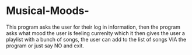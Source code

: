 # Musical-Moods-
This program asks the user for their log in information, then the program asks what mood the user is feeling currenlty which it then gives the user a playlist with a bunch of songs, the user can add to the list of songs VIA the program or just say NO and exit.
